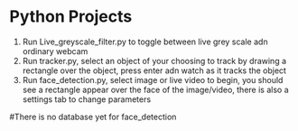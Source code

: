 # Python Projects
1. Run Live_greyscale_filter.py to toggle between live grey scale adn ordinary webcam
2. Run tracker.py, select an object of your choosing to track by drawing a rectangle over the object, press enter adn watch as it tracks the object
3. Run face_detection.py, select image or live video to begin, you should see a rectangle appear over the face of the image/video, there is also a settings tab to change parameters

#There is no database yet for face_detection
